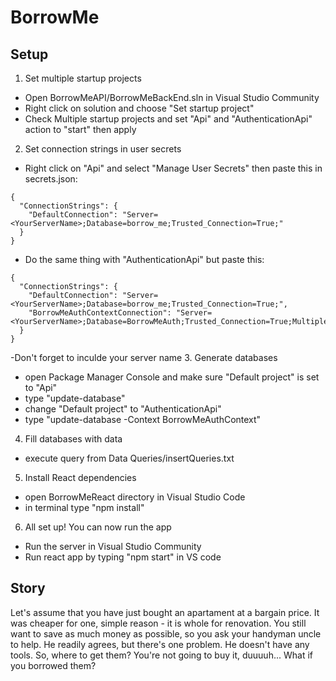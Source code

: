 


# BorrowMe

## Setup
1. Set multiple startup projects
- Open BorrowMeAPI/BorrowMeBackEnd.sln in Visual Studio Community
- Right click on solution and choose "Set startup project"
- Check Multiple startup projects and set "Api" and "AuthenticationApi" action to "start" then apply
2. Set connection strings in user secrets
- Right click on "Api" and select "Manage User Secrets" then paste this in secrets.json:
```
{
  "ConnectionStrings": {
    "DefaultConnection": "Server=<YourServerName>;Database=borrow_me;Trusted_Connection=True;"
  }
}
```
- Do the same thing with "AuthenticationApi" but paste this:
```
{
  "ConnectionStrings": {
    "DefaultConnection": "Server=<YourServerName>;Database=borrow_me;Trusted_Connection=True;",
    "BorrowMeAuthContextConnection": "Server=<YourServerName>;Database=BorrowMeAuth;Trusted_Connection=True;MultipleActiveResultSets=true"
  }
}
```
-Don't forget to inculde your server name
3. Generate databases
- open Package Manager Console and make sure "Default project" is set to "Api"
- type "update-database"
- change "Default project" to "AuthenticationApi"
- type "update-database -Context BorrowMeAuthContext"
4. Fill databases with data
- execute query from Data Queries/insertQueries.txt
5. Install React dependencies
- open BorrowMeReact directory in Visual Studio Code 
- in terminal type "npm install"
6. All set up! You can now run the app
- Run the server in Visual Studio Community
- Run react app by typing "npm start" in VS code

## Story
Let's assume that you have just bought an apartament at a bargain price. It was cheaper for one, simple reason - it is whole for renovation. You still want to save as much money as possible, so you ask your handyman uncle to help. He readily agrees, but there's one problem. He doesn't have any tools. So, where to get them? You're not going to buy it, duuuuh...
What if you borrowed them?

